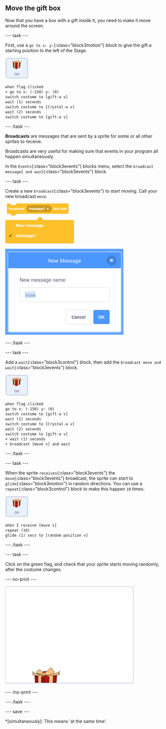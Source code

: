 ## Move the gift box

Now that you have a box with a gift inside it, you need to make it move around the screen.

--- task ---

First, use a `go to x: y:`{:class="block3motion"} block to give the gift a starting position to the left of the Stage.

![image of the gift sprite](images/gift-sprite.png)

```blocks3
when flag clicked
+ go to x: (-150) y: (0)
switch costume to [gift-a v]
wait (1) seconds
switch costume to [Crystal-a v]
wait (2) seconds
switch costume to [gift-a v]
``` 

--- /task ---

**Broadcasts** are messages that are sent by a sprite for some or all other sprites to receive.

Broadcasts are very useful for making sure that events in your program all happen simultaneously.

In the `Events`{:class="block3events"} blocks menu, select the `broadcast message1 and wait`{:class="block3events"} block.

--- task ---

Create a new `broadcast`{:class="block3events"} to start moving. Call your new broadcast `move`.

![image showing broadcast block with the name options expanded](images/broadcastAndWait.png)

![image showing the dialogue box for creating a new broadcast, with the name "move" typed in](images/new-message.png)

--- /task ---

--- task ---

Add a `wait`{:class="block3control"} block, then add the `broadcast move and wait`{:class="block3events"} block.

![image of the gift sprite](images/gift-sprite.png)

```blocks3
when flag clicked
go to x: (-150) y: (0)
switch costume to [gift-a v]
wait (1) seconds
switch costume to [Crystal-a v]
wait (2) seconds
switch costume to [gift-a v]
+ wait (1) seconds
+ broadcast [move v] and wait
``` 

--- /task ---

--- task ---

When the sprite `receives`{:class="block3events"} the `move`{:class="block3events"} broadcast, the sprite can start to `glide`{:class="block3motion"} in random directions. You can use a `repeat`{:class="block3control"} block to make this happen `10` times.

![image of the gift sprite](images/gift-sprite.png)

```blocks3
when I receive [move v]
repeat (10)
glide (1) secs to [random position v]
```

--- /task ---

--- task ---

Click on the green flag, and check that your sprite starts moving randomly, after the costume changes.

--- no-print ---

![animate gif showing the gift moving randomly around the screen](images/random-motion.gif)

--- /no-print ---

--- /task ---

--- save ---

*[simultaneously]: This means 'at the same time'.


